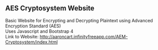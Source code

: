 ## AES Cryptosystem Website
Basic Website for Encrypting and Decrypting Plaintext using Advanced Encryption Standard (AES)<br />
Uses Javascript and Bootstrap 4<br />
Link to Website:
http://aaroncart.infinityfreeapp.com/AEM-Cryptosystem/index.html
